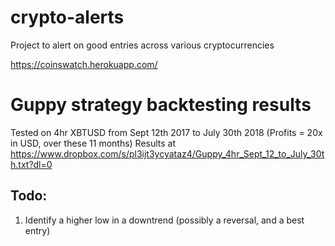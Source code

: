 # crypto-alerts
Project to alert on good entries across various cryptocurrencies

https://coinswatch.herokuapp.com/

# Guppy strategy backtesting results
Tested on 4hr XBTUSD from Sept 12th 2017 to July 30th 2018 (Profits = 20x in USD, over these 11 months)
Results at https://www.dropbox.com/s/pl3ijt3ycyataz4/Guppy_4hr_Sept_12_to_July_30th.txt?dl=0

Todo:
----

1. Identify a higher low in a downtrend (possibly a reversal, and a best entry)

